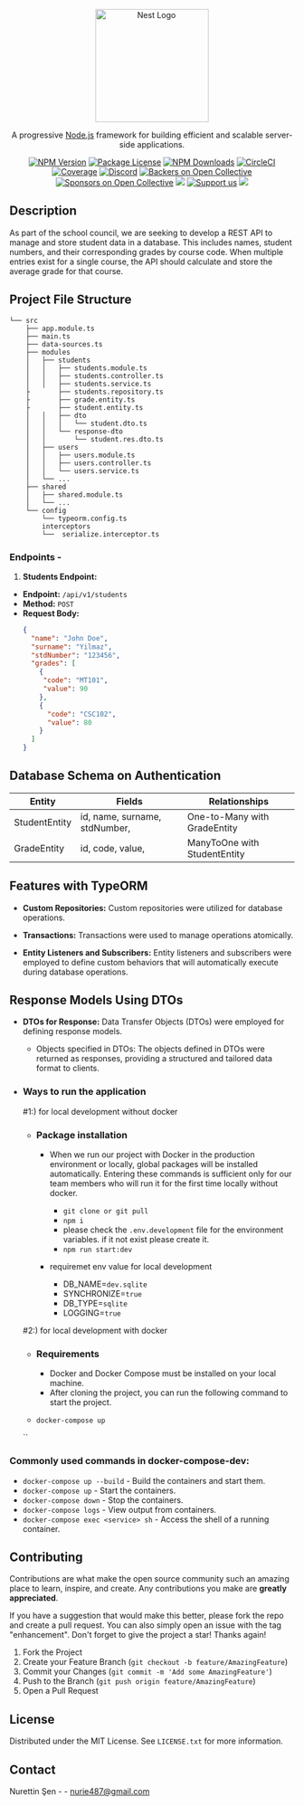 <p align="center">
  <a href="http://nestjs.com/" target="blank"><img src="https://nestjs.com/img/logo-small.svg" width="200" alt="Nest Logo" /></a>
</p>

[circleci-image]: https://img.shields.io/circleci/build/github/nestjs/nest/master?token=abc123def456
[circleci-url]: https://circleci.com/gh/nestjs/nest

  <p align="center">A progressive <a href="http://nodejs.org" target="_blank">Node.js</a> framework for building efficient and scalable server-side applications.</p>
    <p align="center">
<a href="https://www.npmjs.com/~nestjscore" target="_blank"><img src="https://img.shields.io/npm/v/@nestjs/core.svg" alt="NPM Version" /></a>
<a href="https://www.npmjs.com/~nestjscore" target="_blank"><img src="https://img.shields.io/npm/l/@nestjs/core.svg" alt="Package License" /></a>
<a href="https://www.npmjs.com/~nestjscore" target="_blank"><img src="https://img.shields.io/npm/dm/@nestjs/common.svg" alt="NPM Downloads" /></a>
<a href="https://circleci.com/gh/nestjs/nest" target="_blank"><img src="https://img.shields.io/circleci/build/github/nestjs/nest/master" alt="CircleCI" /></a>
<a href="https://coveralls.io/github/nestjs/nest?branch=master" target="_blank"><img src="https://coveralls.io/repos/github/nestjs/nest/badge.svg?branch=master#9" alt="Coverage" /></a>
<a href="https://discord.gg/G7Qnnhy" target="_blank"><img src="https://img.shields.io/badge/discord-online-brightgreen.svg" alt="Discord"/></a>
<a href="https://opencollective.com/nest#backer" target="_blank"><img src="https://opencollective.com/nest/backers/badge.svg" alt="Backers on Open Collective" /></a>
<a href="https://opencollective.com/nest#sponsor" target="_blank"><img src="https://opencollective.com/nest/sponsors/badge.svg" alt="Sponsors on Open Collective" /></a>
  <a href="https://paypal.me/kamilmysliwiec" target="_blank"><img src="https://img.shields.io/badge/Donate-PayPal-ff3f59.svg"/></a>
    <a href="https://opencollective.com/nest#sponsor"  target="_blank"><img src="https://img.shields.io/badge/Support%20us-Open%20Collective-41B883.svg" alt="Support us"></a>
  <a href="https://twitter.com/nestframework" target="_blank"><img src="https://img.shields.io/twitter/follow/nestframework.svg?style=social&label=Follow"></a>
</p>
 
## Description

As part of the school council, we are seeking to develop a REST API to manage and store student data in a database. This includes names, student numbers, and their corresponding grades by course code. When multiple entries exist for a single course, the API should calculate and store the average grade for that course. 


## Project File Structure

```
└── src
    ├── app.module.ts
    ├── main.ts
    ├── data-sources.ts
    ├── modules
    │   ├── students
    │   │   ├── students.module.ts
    │   │   ├── students.controller.ts
    │   │   ├── students.service.ts
    ├       ├── students.repository.ts
    ├       ├── grade.entity.ts
    ├       ├── student.entity.ts
    │   │   ├── dto
    │   │   │   └── student.dto.ts
    │   │   └── response-dto
    │   │       └── student.res.dto.ts
    │   ├── users
    │   │   ├── users.module.ts
    │   │   ├── users.controller.ts
    │   │   └── users.service.ts
    │   └── ...
    ├── shared
    │   ├── shared.module.ts
    │   └── ...
    └── config
        └── typeorm.config.ts
        interceptors
        └──  serialize.interceptor.ts
```

### Endpoints -

1. **Students Endpoint:**
  - **Endpoint:**   `/api/v1/students`
  - **Method:**     `POST`
  - **Request Body:** 
    ```json
    {
      "name": "John Doe",
      "surname": "Yilmaz", 
      "stdNumber": "123456",
      "grades": [
        {
         "code": "MT101", 
         "value": 90 
        },
        {
          "code": "CSC102",
          "value": 80
        }
      ]
    }
    ```

## Database Schema on Authentication

  | Entity        | Fields                                                      | Relationships                                      |
  |---------------|-------------------------------------------------------------|----------------------------------------------------|
  | StudentEntity    | id, name, surname, stdNumber,  |  One-to-Many with GradeEntity  | 
  | GradeEntity   | id, code, value,   | ManyToOne with StudentEntity | 
 

 ## Features with TypeORM

- **Custom Repositories:** Custom repositories were utilized for database operations.

- **Transactions:** Transactions were used to manage operations atomically.

- **Entity Listeners and Subscribers:** Entity listeners and subscribers were employed to define custom behaviors that will automatically execute during database operations.


## Response Models Using DTOs

- **DTOs for Response:** Data Transfer Objects (DTOs) were employed for defining response models.

  - Objects specified in DTOs: The objects defined in DTOs were returned as responses, providing a structured and tailored data format to clients.

   
- ### Ways to run the application
    #1:) for local development without docker

    - ### Package installation
        - When we run our project with Docker in the production environment or locally, global packages will be installed automatically. Entering these commands is sufficient only for our team members who will run it for the first time locally without docker.
            - ``git clone or git pull``
            - ``npm i``
            - please check the `.env.development` file for the environment variables. if it not exist please create it.
            - ``npm run start:dev``

        - requiremet env value for local development
           - DB_NAME=`dev.sqlite`
           - SYNCHRONIZE=`true`
           - DB_TYPE=`sqlite`
           - LOGGING=`true`
             
       
    #2:) for local development with docker
    
    - ### Requirements
        - Docker and Docker Compose must be installed on your local machine.
        - After cloning the project, you can run the following command to start the project.
        
    - ``docker-compose up``
    
    ``



### Commonly used commands in docker-compose-dev:
- `docker-compose up --build` - Build the containers and start them.
- `docker-compose up` - Start the containers.
- `docker-compose down` - Stop the containers.
- `docker-compose logs` - View output from containers.
- `docker-compose exec <service> sh` - Access the shell of a running container.
 


<!-- CONTRIBUTING -->
## Contributing

Contributions are what make the open source community such an amazing place to learn, inspire, and create. Any contributions you make are **greatly appreciated**.

If you have a suggestion that would make this better, please fork the repo and create a pull request. You can also simply open an issue with the tag "enhancement".
Don't forget to give the project a star! Thanks again!

1. Fork the Project
2. Create your Feature Branch (`git checkout -b feature/AmazingFeature`)
3. Commit your Changes (`git commit -m 'Add some AmazingFeature'`)
4. Push to the Branch (`git push origin feature/AmazingFeature`)
5. Open a Pull Request
 

<!-- LICENSE -->
## License

Distributed under the MIT License. See `LICENSE.txt` for more information.



<!-- CONTACT -->
## Contact

Nurettin Şen - [ ](gmail.com) - nurie487@gmail.com
 

 